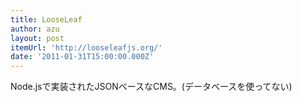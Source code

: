 ```yaml
---
title: LooseLeaf
author: azu
layout: post
itemUrl: 'http://looseleafjs.org/'
date: '2011-01-31T15:00:00.000Z'
---
```

Node.jsで実装されたJSONベースなCMS。(データベースを使ってない)


